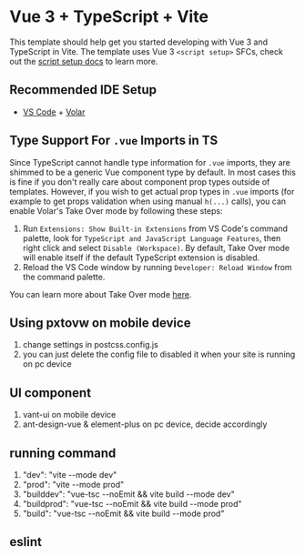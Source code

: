 # Vue 3 + TypeScript + Vite

This template should help get you started developing with Vue 3 and TypeScript in Vite. The template uses Vue 3 `<script setup>` SFCs, check out the [script setup docs](https://v3.vuejs.org/api/sfc-script-setup.html#sfc-script-setup) to learn more.

## Recommended IDE Setup

- [VS Code](https://code.visualstudio.com/) + [Volar](https://marketplace.visualstudio.com/items?itemName=Vue.volar)

## Type Support For `.vue` Imports in TS

Since TypeScript cannot handle type information for `.vue` imports, they are shimmed to be a generic Vue component type by default. In most cases this is fine if you don't really care about component prop types outside of templates. However, if you wish to get actual prop types in `.vue` imports (for example to get props validation when using manual `h(...)` calls), you can enable Volar's Take Over mode by following these steps:

1. Run `Extensions: Show Built-in Extensions` from VS Code's command palette, look for `TypeScript and JavaScript Language Features`, then right click and select `Disable (Workspace)`. By default, Take Over mode will enable itself if the default TypeScript extension is disabled.
2. Reload the VS Code window by running `Developer: Reload Window` from the command palette.

You can learn more about Take Over mode [here](https://github.com/johnsoncodehk/volar/discussions/471).

## Using pxtovw on mobile device
1. change settings in postcss.config.js
2. you can just delete the config file to disabled it when your site is running on pc device

## UI component
1. vant-ui on mobile device
2. ant-design-vue & element-plus on pc device, decide accordingly

## running command
1. "dev": "vite --mode dev"
2. "prod": "vite --mode prod"
3. "builddev": "vue-tsc --noEmit && vite build --mode dev"
4. "buildprod": "vue-tsc --noEmit && vite build --mode prod"
5. "build": "vue-tsc --noEmit && vite build --mode prod"

## eslint
